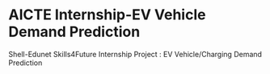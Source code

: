 # AICTE Internship-EV Vehicle Demand Prediction
Shell-Edunet Skills4Future Internship Project : EV Vehicle/Charging Demand Prediction
